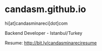 candasm.github.io
==================

hi[at]candasminareci[dot]com

Backend Developer - Istanbul/Turkey

Resume: http://bit.ly/candasminareciresume
